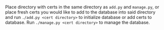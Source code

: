 Place directory with certs in the same directory as `add.py` and `manage.py`, or place fresh certs you would like to add to the database into said directory and run `./add.py <cert directory>` to initialize database or add certs to database. Run `./manage.py <cert directory>` to manage the database.
